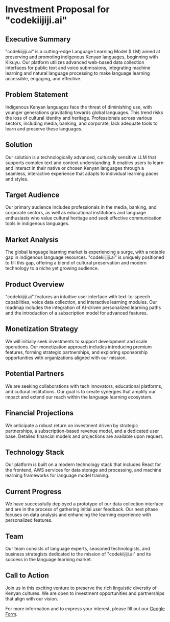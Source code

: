 # Investment Proposal for "codekiijiji.ai"

## Executive Summary
"codekiijiji.ai" is a cutting-edge Language Learning Model (LLM) aimed at preserving and promoting indigenous Kenyan languages, beginning with Kikuyu. Our platform utilizes advanced web-based data collection interfaces for public text and voice submissions, integrating machine learning and natural language processing to make language learning accessible, engaging, and effective.

## Problem Statement
Indigenous Kenyan languages face the threat of diminishing use, with younger generations gravitating towards global languages. This trend risks the loss of cultural identity and heritage. Professionals across various sectors, including media, banking, and corporate, lack adequate tools to learn and preserve these languages.

## Solution
Our solution is a technologically advanced, culturally sensitive LLM that supports complex text and context understanding. It enables users to learn and interact in their native or chosen Kenyan languages through a seamless, interactive experience that adapts to individual learning paces and styles.

## Target Audience
Our primary audience includes professionals in the media, banking, and corporate sectors, as well as educational institutions and language enthusiasts who value cultural heritage and seek effective communication tools in indigenous languages.

## Market Analysis
The global language learning market is experiencing a surge, with a notable gap in indigenous language resources. "codekiijiji.ai" is uniquely positioned to fill this gap, offering a blend of cultural preservation and modern technology to a niche yet growing audience.

## Product Overview
"codekiijiji.ai" features an intuitive user interface with text-to-speech capabilities, voice data collection, and interactive learning modules. Our roadmap includes the integration of AI-driven personalized learning paths and the introduction of a subscription model for advanced features.

## Monetization Strategy
We will initially seek investments to support development and scale operations. Our monetization approach includes introducing premium features, forming strategic partnerships, and exploring sponsorship opportunities with organizations aligned with our mission.

## Potential Partners
We are seeking collaborations with tech innovators, educational platforms, and cultural institutions. Our goal is to create synergies that amplify our impact and extend our reach within the language learning ecosystem.

## Financial Projections
We anticipate a robust return on investment driven by strategic partnerships, a subscription-based revenue model, and a dedicated user base. Detailed financial models and projections are available upon request.

## Technology Stack
Our platform is built on a modern technology stack that includes React for the frontend, AWS services for data storage and processing, and machine learning frameworks for language model training.

## Current Progress
We have successfully deployed a prototype of our data collection interface and are in the process of gathering initial user feedback. Our next phase focuses on data analysis and enhancing the learning experience with personalized features.

## Team
Our team consists of language experts, seasoned technologists, and business strategists dedicated to the mission of "codekiijiji.ai" and its success in the language learning market.

## Call to Action
Join us in this exciting venture to preserve the rich linguistic diversity of Kenyan cultures. We are open to investment opportunities and partnerships that align with our vision.

For more information and to express your interest, please fill out our [Google Form](https://forms.gle/MwXfXSNcdnDtdzZX8).
